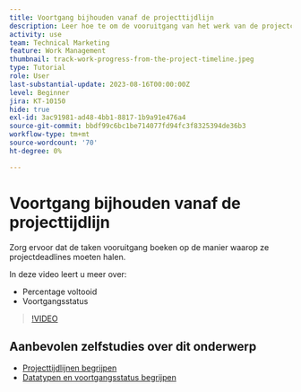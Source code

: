 ```yaml
---
title: Voortgang bijhouden vanaf de projecttijdlijn
description: Leer hoe te om de vooruitgang van het werk van de projectchronologie in  [!DNL &#x200B; Workfront]  te volgen gebruikend percent volledig, status, taken, of beperkingen.
activity: use
team: Technical Marketing
feature: Work Management
thumbnail: track-work-progress-from-the-project-timeline.jpeg
type: Tutorial
role: User
last-substantial-update: 2023-08-16T00:00:00Z
level: Beginner
jira: KT-10150
hide: true
exl-id: 3ac91981-ad48-4bb1-8817-1b9a91e476a4
source-git-commit: bbdf99c6bc1be714077fd94fc3f8325394de36b3
workflow-type: tm+mt
source-wordcount: '70'
ht-degree: 0%

---
```


# Voortgang bijhouden vanaf de projecttijdlijn

Zorg ervoor dat de taken vooruitgang boeken op de manier waarop ze projectdeadlines moeten halen.

In deze video leert u meer over:

* Percentage voltooid
* Voortgangsstatus

>[!VIDEO](https://video.tv.adobe.com/v/3438214/?quality=12&learn=on&enablevpops=1&captions=dut)


## Aanbevolen zelfstudies over dit onderwerp

* [Projecttijdlijnen begrijpen](/help/manage-work/project-timelines/understand-project-timelines.md)
* [Datatypen en voortgangsstatus begrijpen](/help/manage-work/project-timelines/understand-task-dates-and-progress-status.md)
